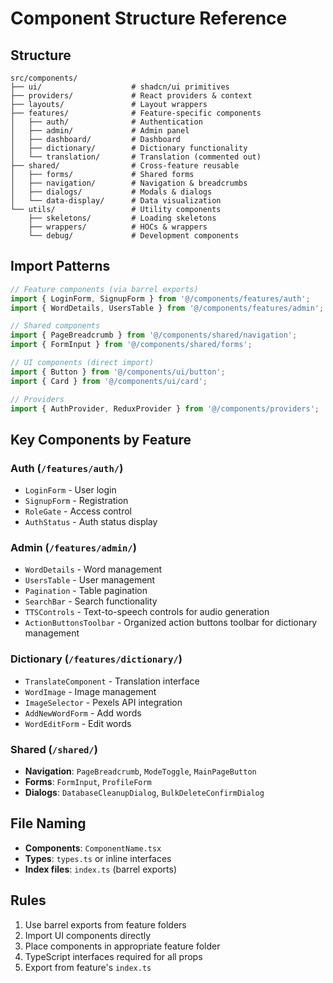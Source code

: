 # Component Structure Reference

## Structure

```
src/components/
├── ui/                    # shadcn/ui primitives
├── providers/             # React providers & context
├── layouts/               # Layout wrappers
├── features/              # Feature-specific components
│   ├── auth/              # Authentication
│   ├── admin/             # Admin panel
│   ├── dashboard/         # Dashboard
│   ├── dictionary/        # Dictionary functionality
│   └── translation/       # Translation (commented out)
├── shared/                # Cross-feature reusable
│   ├── forms/             # Shared forms
│   ├── navigation/        # Navigation & breadcrumbs
│   ├── dialogs/           # Modals & dialogs
│   └── data-display/      # Data visualization
└── utils/                 # Utility components
    ├── skeletons/         # Loading skeletons
    ├── wrappers/          # HOCs & wrappers
    └── debug/             # Development components
```

## Import Patterns

```typescript
// Feature components (via barrel exports)
import { LoginForm, SignupForm } from '@/components/features/auth';
import { WordDetails, UsersTable } from '@/components/features/admin';

// Shared components
import { PageBreadcrumb } from '@/components/shared/navigation';
import { FormInput } from '@/components/shared/forms';

// UI components (direct import)
import { Button } from '@/components/ui/button';
import { Card } from '@/components/ui/card';

// Providers
import { AuthProvider, ReduxProvider } from '@/components/providers';
```

## Key Components by Feature

### Auth (`/features/auth/`)

- `LoginForm` - User login
- `SignupForm` - Registration
- `RoleGate` - Access control
- `AuthStatus` - Auth status display

### Admin (`/features/admin/`)

- `WordDetails` - Word management
- `UsersTable` - User management
- `Pagination` - Table pagination
- `SearchBar` - Search functionality
- `TTSControls` - Text-to-speech controls for audio generation
- `ActionButtonsToolbar` - Organized action buttons toolbar for dictionary management

### Dictionary (`/features/dictionary/`)

- `TranslateComponent` - Translation interface
- `WordImage` - Image management
- `ImageSelector` - Pexels API integration
- `AddNewWordForm` - Add words
- `WordEditForm` - Edit words

### Shared (`/shared/`)

- **Navigation**: `PageBreadcrumb`, `ModeToggle`, `MainPageButton`
- **Forms**: `FormInput`, `ProfileForm`
- **Dialogs**: `DatabaseCleanupDialog`, `BulkDeleteConfirmDialog`

## File Naming

- **Components**: `ComponentName.tsx`
- **Types**: `types.ts` or inline interfaces
- **Index files**: `index.ts` (barrel exports)

## Rules

1. Use barrel exports from feature folders
2. Import UI components directly
3. Place components in appropriate feature folder
4. TypeScript interfaces required for all props
5. Export from feature's `index.ts`
